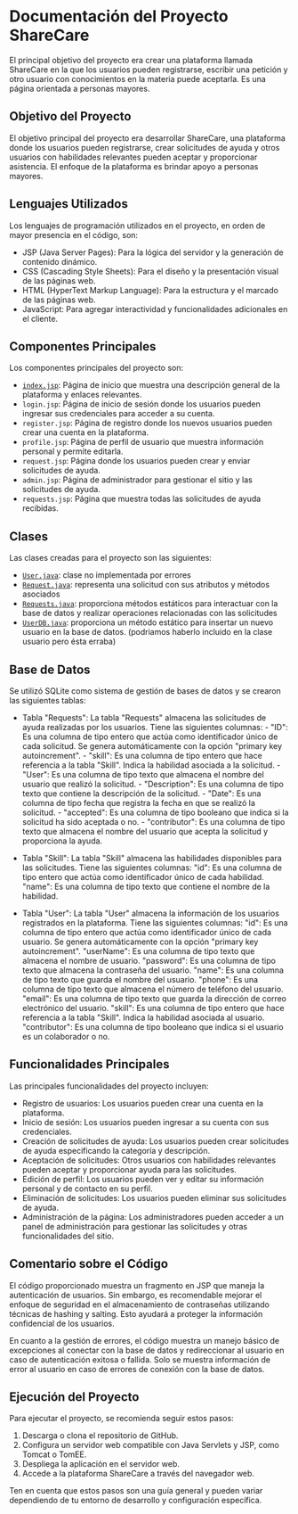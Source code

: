 # Documentación del Proyecto ShareCare

El principal objetivo del proyecto era crear una plataforma llamada ShareCare en la que los usuarios pueden registrarse, escribir una petición y otro usuario con conocimientos en la materia puede aceptarla. Es una página orientada a personas mayores.

## Objetivo del Proyecto

El objetivo principal del proyecto era desarrollar ShareCare, una plataforma donde los usuarios pueden registrarse, crear solicitudes de ayuda y otros usuarios con habilidades relevantes pueden aceptar y proporcionar asistencia. El enfoque de la plataforma es brindar apoyo a personas mayores.

## Lenguajes Utilizados

Los lenguajes de programación utilizados en el proyecto, en orden de mayor presencia en el código, son:

- JSP (Java Server Pages): Para la lógica del servidor y la generación de contenido dinámico.
- CSS (Cascading Style Sheets): Para el diseño y la presentación visual de las páginas web.
- HTML (HyperText Markup Language): Para la estructura y el marcado de las páginas web.
- JavaScript: Para agregar interactividad y funcionalidades adicionales en el cliente.

## Componentes Principales

Los componentes principales del proyecto son:

- <a href="">`index.jsp`</a>: Página de inicio que muestra una descripción general de la plataforma y enlaces relevantes.
- `login.jsp`: Página de inicio de sesión donde los usuarios pueden ingresar sus credenciales para acceder a su cuenta.
- `register.jsp`: Página de registro donde los nuevos usuarios pueden crear una cuenta en la plataforma.
- `profile.jsp`: Página de perfil de usuario que muestra información personal y permite editarla.
- `request.jsp`: Página donde los usuarios pueden crear y enviar solicitudes de ayuda.
- `admin.jsp`: Página de administrador para gestionar el sitio y las solicitudes de ayuda.
- `requests.jsp`: Página que muestra todas las solicitudes de ayuda recibidas.

## Clases

Las clases creadas para el proyecto son las siguientes:
- <a href="src/main/java/com/daw1/ong01/User.java">`User.java`</a>: clase no implementada por errores
- <a href="src/main/java/com/daw1/ong01/Request.java">`Request.java`</a>: representa una solicitud con sus atributos y métodos asociados
- <a href="src/main/java/com/daw1/ong01/Requests.java">`Requests.java`</a>: proporciona métodos estáticos para interactuar con la base de datos y realizar operaciones relacionadas con las solicitudes
- <a href="src/main/java/com/daw1/ong01/UserDB.java">`UserDB.java`</a>: proporciona un método estático para insertar un nuevo usuario en la base de datos. (podriamos haberlo incluido en la clase usuario pero ésta erraba)

## Base de Datos

Se utilizó SQLite como sistema de gestión de bases de datos y se crearon las siguientes tablas:

- Tabla "Requests":
        La tabla "Requests" almacena las solicitudes de ayuda realizadas por los usuarios.
        Tiene las siguientes columnas:
            - "ID": Es una columna de tipo entero que actúa como identificador único de cada solicitud. Se genera automáticamente con la opción "primary key autoincrement".
            - "skill": Es una columna de tipo entero que hace referencia a la tabla "Skill". Indica la habilidad asociada a la solicitud.
            - "User": Es una columna de tipo texto que almacena el nombre del usuario que realizó la solicitud.
            - "Description": Es una columna de tipo texto que contiene la descripción de la solicitud.
            - "Date": Es una columna de tipo fecha que registra la fecha en que se realizó la solicitud.
            - "accepted": Es una columna de tipo booleano que indica si la solicitud ha sido aceptada o no.
            - "contributor": Es una columna de tipo texto que almacena el nombre del usuario que acepta la solicitud y proporciona la ayuda.

- Tabla "Skill":
        La tabla "Skill" almacena las habilidades disponibles para las solicitudes.
        Tiene las siguientes columnas:
            "id": Es una columna de tipo entero que actúa como identificador único de cada habilidad.
            "name": Es una columna de tipo texto que contiene el nombre de la habilidad.

- Tabla "User":
        La tabla "User" almacena la información de los usuarios registrados en la plataforma.
        Tiene las siguientes columnas:
            "id": Es una columna de tipo entero que actúa como identificador único de cada usuario. Se genera automáticamente con la opción "primary key autoincrement".
            "userName": Es una columna de tipo texto que almacena el nombre de usuario.
            "password": Es una columna de tipo texto que almacena la contraseña del usuario.
            "name": Es una columna de tipo texto que guarda el nombre del usuario.
            "phone": Es una columna de tipo texto que almacena el número de teléfono del usuario.
            "email": Es una columna de tipo texto que guarda la dirección de correo electrónico del usuario.
            "skill": Es una columna de tipo entero que hace referencia a la tabla "Skill". Indica la habilidad asociada al usuario.
            "contributor": Es una columna de tipo booleano que indica si el usuario es un colaborador o no.

## Funcionalidades Principales

Las principales funcionalidades del proyecto incluyen:

- Registro de usuarios: Los usuarios pueden crear una cuenta en la plataforma.
- Inicio de sesión: Los usuarios pueden ingresar a su cuenta con sus credenciales.
- Creación de solicitudes de ayuda: Los usuarios pueden crear solicitudes de ayuda especificando la categoría y descripción.
- Aceptación de solicitudes: Otros usuarios con habilidades relevantes pueden aceptar y proporcionar ayuda para las solicitudes.
- Edición de perfil: Los usuarios pueden ver y editar su información personal y de contacto en su perfil.
- Eliminación de solicitudes: Los usuarios pueden eliminar sus solicitudes de ayuda.
- Administración de la página: Los administradores pueden acceder a un panel de administración para gestionar las solicitudes y otras funcionalidades del sitio.

## Comentario sobre el Código

El código proporcionado muestra un fragmento en JSP que maneja la autenticación de usuarios. Sin embargo, es recomendable mejorar el enfoque de seguridad en el almacenamiento de contraseñas utilizando técnicas de hashing y salting. Esto ayudará a proteger la información confidencial de los usuarios.

En cuanto a la gestión de errores, el código muestra un manejo básico de excepciones al conectar con la base de datos y redireccionar al usuario en caso de autenticación exitosa o fallida. Solo se muestra información de error al usuario en caso de errores de conexión con la base de datos.

## Ejecución del Proyecto

Para ejecutar el proyecto, se recomienda seguir estos pasos:

1. Descarga o clona el repositorio de GitHub.
2. Configura un servidor web compatible con Java Servlets y JSP, como Tomcat o TomEE.
3. Despliega la aplicación en el servidor web.
4. Accede a la plataforma ShareCare a través del navegador web.

Ten en cuenta que estos pasos son una guía general y pueden variar dependiendo de tu entorno de desarrollo y configuración específica.
